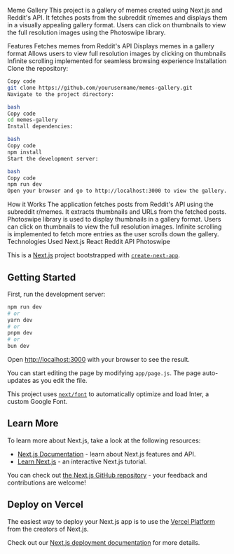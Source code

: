 Meme Gallery
This project is a gallery of memes created using Next.js and Reddit's API. It fetches posts from the subreddit r/memes and displays them in a visually appealing gallery format. Users can click on thumbnails to view the full resolution images using the Photoswipe library.

Features
Fetches memes from Reddit's API
Displays memes in a gallery format
Allows users to view full resolution images by clicking on thumbnails
Infinite scrolling implemented for seamless browsing experience
Installation
Clone the repository:

```bash
Copy code
git clone https://github.com/yourusername/memes-gallery.git
Navigate to the project directory:

bash
Copy code
cd memes-gallery
Install dependencies:

bash
Copy code
npm install
Start the development server:

bash
Copy code
npm run dev
Open your browser and go to http://localhost:3000 to view the gallery.
```

How it Works
The application fetches posts from Reddit's API using the subreddit r/memes.
It extracts thumbnails and URLs from the fetched posts.
Photoswipe library is used to display thumbnails in a gallery format.
Users can click on thumbnails to view the full resolution images.
Infinite scrolling is implemented to fetch more entries as the user scrolls down the gallery.
Technologies Used
Next.js
React
Reddit API
Photoswipe



This is a [Next.js](https://nextjs.org/) project bootstrapped with [`create-next-app`](https://github.com/vercel/next.js/tree/canary/packages/create-next-app).

## Getting Started

First, run the development server:

```bash
npm run dev
# or
yarn dev
# or
pnpm dev
# or
bun dev
```

Open [http://localhost:3000](http://localhost:3000) with your browser to see the result.

You can start editing the page by modifying `app/page.js`. The page auto-updates as you edit the file.

This project uses [`next/font`](https://nextjs.org/docs/basic-features/font-optimization) to automatically optimize and load Inter, a custom Google Font.

## Learn More

To learn more about Next.js, take a look at the following resources:

- [Next.js Documentation](https://nextjs.org/docs) - learn about Next.js features and API.
- [Learn Next.js](https://nextjs.org/learn) - an interactive Next.js tutorial.

You can check out [the Next.js GitHub repository](https://github.com/vercel/next.js/) - your feedback and contributions are welcome!

## Deploy on Vercel

The easiest way to deploy your Next.js app is to use the [Vercel Platform](https://vercel.com/new?utm_medium=default-template&filter=next.js&utm_source=create-next-app&utm_campaign=create-next-app-readme) from the creators of Next.js.

Check out our [Next.js deployment documentation](https://nextjs.org/docs/deployment) for more details.
